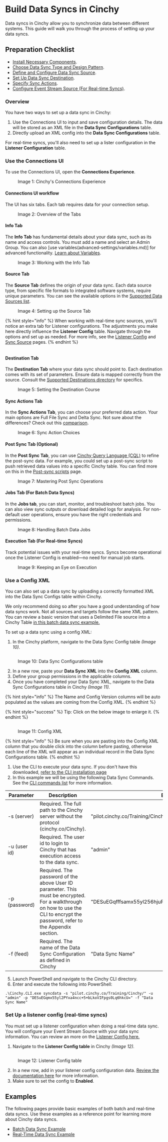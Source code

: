 # Build Data Syncs in Cinchy

Data syncs in Cinchy allow you to synchronize data between different systems. This guide will walk you through the process of setting up your data syncs.

## Preparation Checklist

- [Install Necessary Components](link-to-installation-doc).
- [Choose Data Sync Type and Design Pattern](link-to-sync-type-pattern).
- [Define and Configure Data Sync Source](link-to-configure-source).
- [Set Up Data Sync Destination](link-to-setup-destination).
- [Specify Sync Actions](link-to-sync-actions).
- [Configure Event Stream Source (For Real-time Syncs)](link-to-event-stream).

### Overview

You have two ways to set up a data sync in Cinchy:

1. Use the Connections UI to input and save configuration details. The data will be stored as an XML file in the **Data Sync Configurations** table.
2. Directly upload an XML config into the **Data Sync Configurations** table.

For real-time syncs, you'll also need to set up a lister configuration in the **Listener Configuration** table.

### Use the Connections UI

To use the Connections UI, open the **Connections Experience**.
<figure><img src="../../.gitbook/assets/image (413).png" alt=""><figcaption>Image 1: Cinchy's Connections Experience</figcaption></figure>

#### Connections UI workflow
The UI has six tabs. Each tab requires data for your connection setup.
<figure><img src="../../.gitbook/assets/image (389).png" alt=""><figcaption>Image 2: Overview of the Tabs</figcaption></figure>

#### **Info Tab** 
The **Info Tab** has fundamental details about your data sync, such as its name and access controls. You must add a name and select an Admin Group. You can also [use variables(advanced-settings/variables.md)] for advanced functionality. [Learn about Variables](advanced-settings/variables.md).
<figure><img src="../../.gitbook/assets/image (680).png" alt=""><figcaption>Image 3: Working with the Info Tab</figcaption></figure>

#### **Source Tab** 
The **Source Tab** defines the origin of your data sync. Each data source type, from specific file formats to integrated software systems, require unique parameters. You can see the available options in the [Supported Data Sources list](../supported-data-sync-sources/).
<figure><img src="../../.gitbook/assets/image (741).png" alt=""><figcaption>Image 4: Setting up the Source Tab</figcaption></figure>

{% hint style="info" %}
When working with real-time sync sources, you'll notice an extra tab for Listener configurations. The adjustments you make here directly influence the **Listener Config** table. Navigate through the options and set up as needed. For more info, see the [Listener Config](../supported-real-time-sync-stream-sources/) and [Sync Source](../supported-data-sync-sources/) pages.
{% endhint %}

<figure><img src="../../.gitbook/assets/image (693).png" alt=""><figcaption></figcaption></figure>

#### **Destination Tab** 
The **Destination Tab** where your data sync should point to. Each destination comes with its set of parameters. Ensure data is mapped correctly from the source. Consult the [Supported Destinations directory](../supported-data-sync-destinations/) for specifics.
<figure><img src="../../.gitbook/assets/image (493).png" alt=""><figcaption>Image 5: Setting the Destination Course</figcaption></figure>

#### **Sync Actions Tab** 
In the **Sync Actions Tab**, you can choose your preferred data action. Your main options are Full File Sync and Delta Sync. Not sure about the differences? Check out this [comparison](sync-actions.md).
<figure><img src="../../.gitbook/assets/image (713).png" alt=""><figcaption>Image 6: Sync Action Choices</figcaption></figure>

#### **Post Sync Tab (Optional)** 
In the **Post Sync Tab**, you can use [Cinchy Query Language (CQL)](/cql/the-basics-of-cql/README.md) to refine the post-sync data. For example, you could set up a post-sync script to push retrieved data values into a specific Cinchy table. You can find more on this in the [Post-sync scripts](advanced-settings/post-sync-scripts.md) page.
<figure><img src="../../.gitbook/assets/image (660).png" alt=""><figcaption>Image 7: Mastering Post Sync Operations</figcaption></figure>

#### **Jobs Tab (For Batch Data Syncs)** 
In the **Jobs tab**, you can start, monitor, and troubleshoot batch jobs. You can also view sync outputs or download detailed logs for analysis. For non-default user operations, ensure you have the right credentials and permissions.
<figure><img src="../../.gitbook/assets/image (698).png" alt=""><figcaption>Image 8: Handling Batch Data Jobs</figcaption></figure>

#### **Execution Tab (For Real-time Syncs)** 
Track potential issues with your real-time syncs. Syncs become operational once the Listener Config is enabled—no need for manual job starts.
<figure><img src="../../.gitbook/assets/image (678).png" alt=""><figcaption>Image 9: Keeping an Eye on Execution</figcaption></figure>

### Use a Config XML

You can also set up a data sync by uploading a correctly formatted XML into the Data Sync Configs table within Cinchy.

We only recommend doing so after you have a good understanding of how data syncs work. Not all sources and targets follow the same XML pattern. You can review a basic version that uses a Delimited File source into a Cinchy Table [in this batch data sync example.](batch-data-sync-example.md)

To set up a data sync using a config XML:

1. In the Cinchy platform, navigate to the Data Sync Config table _(Image 10)._

<figure><img src="../../.gitbook/assets/image (177).png" alt=""><figcaption><p>Image 10: Data Sync Configurations table</p></figcaption></figure>

2. In a new row, paste your **Data Sync XML** into the **Config XML** column.
3. Define your group permissions in the applicable columns.
4. Once you have completed your Data Sync XML, navigate to the Data Sync Configurations table in Cinchy _(Image 11)._

{% hint style="info" %}
The Name and Config Version columns will be auto populated as the values are coming from the Config XML.
{% endhint %}

{% hint style="success" %}
Tip: Click on the below image to enlarge it.
{% endhint %}

<figure><img src="../../.gitbook/assets/image (89).png" alt=""><figcaption><p>Image 11: Config XML</p></figcaption></figure>

{% hint style="info" %}
Be sure when you are pasting into the Config XML column that you double click into the column before pasting, otherwise each line of the XML will appear as an individual record in the Data Sync Configurations table.
{% endhint %}

1. Use the CLI to execute your data sync. If you don't have this downloaded, [refer to the CLI installation page](../installation-and-maintenance/installing-the-cli-and-the-maintenance-cli.md)
2. In this example we will be using the following Data Sync Commands. See the [CLI commands list](../cli-commands-list.md) for more information.

<!-- vale off -->

| Parameter     | Description                                                                                                                                                                    | Example                                                  |
| ------------- | ------------------------------------------------------------------------------------------------------------------------------------------------------------------------------ | -------------------------------------------------------- |
| -s (server)   | Required. The full path to the Cinchy server without the protocol (cinchy.co/Cinchy).                                                                                          | "pilot.cinchy.co/Training/Cinchy/"                       |
| -u (user id)  | Required. The user id to login to Cinchy that has execution access to the data sync.                                                                                           | "admin"                                                  |
| -p (password) | Required. The password of the above User ID parameter. This must be encrypted. For a walkthrough on how to use the CLI to encrypt the password, refer to the Appendix section. | "DESuEGqfffsamx55yl256hjuPYxa4ncc+5+bLkoVIFpgs0Lq6hkcU=" |
| -f (feed)     | Required. The name of the Data Sync Configuration as defined in Cinchy                                                                                                         | "Data Sync Name"                                         |

<!-- vale on -->

5. Launch PowerShell and navigate to the Cinchy CLI directory.
6. Enter and execute the following into PowerShell:

```
.\Cinchy.CLI.exe syncdata -s "pilot.cinchy.co/Training/Cinchy/" -u "admin" -p "DESuEGqmx55yl2PYxa4ncc+5+bLkoVIFpgs0Lq6hkcU=" -f "Data Sync Name"
```

### Set Up a listener config (real-time syncs)

You must set up a listener configuration when doing a real-time data sync. You will configure your Event Stream Source with your data sync information. You can review an more on the [Listener Config here.](/data-syncs/)

1. Navigate to the **Listener Config table** in Cinchy _(Image 12)._

<figure><img src="../../.gitbook/assets/image (503).png" alt=""><figcaption><p>Image 12: Listener Config table</p></figcaption></figure>

2. In a new row, add in your listener config configuration data. [Review the documentation here](../supported-real-time-sync-stream-sources/the-listener-configuration-table.md) for more information.
3. Make sure to set the config to **Enabled**.

## Examples

The following pages provide basic examples of both batch and real-time data syncs. Use these examples as a reference point for learning more about Cinchy data syncs.

- [Batch Data Sync Example](batch-data-sync-example.md)
- [Real-Time Data Sync Example](real-time-sync-example.md)
